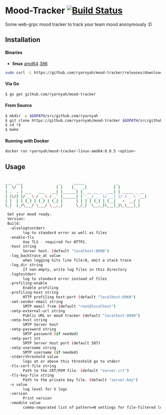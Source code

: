 # Mood-Tracker [![Build Status](https://travis-ci.org/ryarnyah/mood-tracker.svg?branch=master)](https://travis-ci.org/ryarnyah/mood-tracker) #

Some web-grpc mood tracker to track your team mood anonymously :D

## Installation ##

#### Binaries ####

- **linux** [amd64](https://github.com/ryarnyah/mood-tracker/releases/download/0.0.5/mood-tracker-linux-amd64) [386](https://github.com/ryarnyah/mood-tracker/releases/download/0.0.5/mood-tracker-linux-386)

```bash
sudo curl -L https://github.com/ryarnyah/mood-tracker/releases/download/0.0.5/mood-tracker-linux-amd64 -o /usr/local/bin/mood-tracker && sudo chmod +x /usr/local/bin/mood-tracker
```

#### Via Go ####

```bash
$ go get github.com/ryarnyah/mood-tracker
```

#### From Source ####

```bash
$ mkdir -p $GOPATH/src/github.com/ryarnyah
$ git clone https://github.com/ryarnyah/mood-tracker $GOPATH/src/github.com/ryarnyah/mood-tracker
$ cd !$
$ make
```

#### Running with Docker ####

```bash
docker run ryarnyah/mood-tracker-linux-amd64:0.0.5 <option>
```

## Usage ##

```bash

___  ___                _      _____              _
|  \/  |               | |    |_   _|            | |
| .  . | ___   ___   __| |______| |_ __ __ _  ___| | _____ _ __
| |\/| |/ _ \ / _ \ / _` |______| | '__/ _` |/ __| |/ / _ \ '__|
| |  | | (_) | (_) | (_| |      | | | | (_| | (__|   <  __/ |
\_|  |_/\___/ \___/ \__,_|      \_/_|  \__,_|\___|_|\_\___|_|

 Get your mood ready.
 Version: 
 Build: 
  -alsologtostderr
    	log to standard error as well as files
  -enable-tls
    	Use TLS - required for HTTP2.
  -host string
    	Server host. (default "localhost:8090")
  -log_backtrace_at value
    	when logging hits line file:N, emit a stack trace
  -log_dir string
    	If non-empty, write log files in this directory
  -logtostderr
    	log to standard error instead of files
  -profiling-enable
    	Enable profiling
  -profiling-host string
    	HTTP profiling host:port (default "localhost:6060")
  -smt-sender-email string
    	SMTP email from (default "root@localhost")
  -smtp-external-url string
    	Public URL or mood tracker (default "localhost:8090")
  -smtp-host string
    	SMTP Server host
  -smtp-password string
    	SMTP password (if needed)
  -smtp-port int
    	SMTP Server host port (default 587)
  -smtp-username string
    	SMTP username (if needed)
  -stderrthreshold value
    	logs at or above this threshold go to stderr
  -tls-cert-file string
    	Path to the CRT/PEM file. (default "server.crt")
  -tls-key-file string
    	Path to the private key file. (default "server.key")
  -v value
    	log level for V logs
  -version
    	Print version
  -vmodule value
    	comma-separated list of pattern=N settings for file-filtered logging
```
